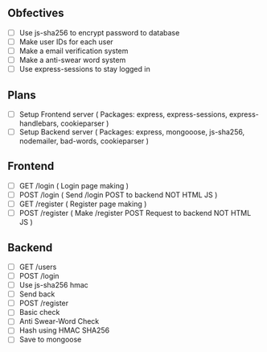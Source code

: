 ## Obfectives

* [ ] Use js-sha256 to encrypt password to database
* [ ] Make user IDs for each user
* [ ] Make a email verification system
* [ ] Make a anti-swear word system
* [ ] Use express-sessions to stay logged in

## Plans

* [ ] Setup Frontend server ( Packages: express, express-sessions, express-handlebars, cookieparser )
* [ ] Setup Backend server ( Packages: express, mongooose, js-sha256, nodemailer, bad-words, cookieparser )

## Frontend

* [ ] GET /login ( Login page making )
* [ ] POST /login ( Send /login POST to backend NOT HTML JS )
* [ ] GET /register ( Register page making )
* [ ] POST /register ( Make /register POST Request to backend NOT HTML JS )

## Backend

* [ ] GET /users
* [ ] POST /login
 * [ ] Use js-sha256 hmac 
 * [ ] Send back
* [ ] POST /register
 * [ ] Basic check
 * [ ] Anti Swear-Word Check
 * [ ] Hash using HMAC SHA256
 * [ ] Save to mongoose